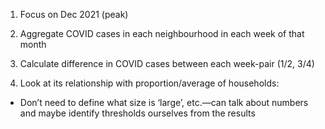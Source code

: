 1. Focus on Dec 2021 (peak)

2. Aggregate COVID cases in each neighbourhood in each week of that month

3. Calculate difference in COVID cases between each week-pair (1/2, 3/4)

4. Look at its relationship with proportion/average of households:
-	Don’t need to define what size is ‘large’, etc.—can talk about numbers and maybe identify thresholds ourselves from the results
